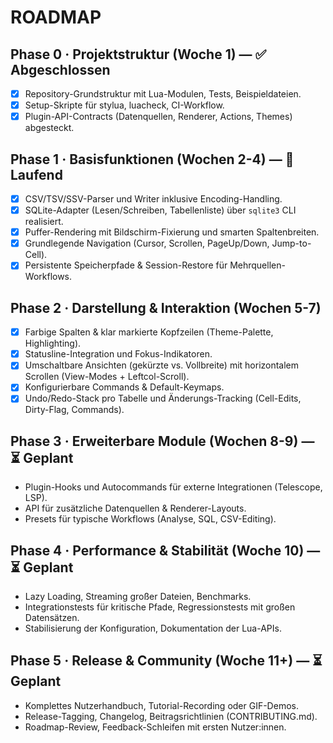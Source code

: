 # ROADMAP

## Phase 0 · Projektstruktur (Woche 1) — ✅ Abgeschlossen
- [x] Repository-Grundstruktur mit Lua-Modulen, Tests, Beispieldateien.
- [x] Setup-Skripte für stylua, luacheck, CI-Workflow.
- [x] Plugin-API-Contracts (Datenquellen, Renderer, Actions, Themes) abgesteckt.

## Phase 1 · Basisfunktionen (Wochen 2-4) — 🔄 Laufend
- [x] CSV/TSV/SSV-Parser und Writer inklusive Encoding-Handling.
- [x] SQLite-Adapter (Lesen/Schreiben, Tabellenliste) über `sqlite3` CLI realisiert.
- [x] Puffer-Rendering mit Bildschirm-Fixierung und smarten Spaltenbreiten.
- [x] Grundlegende Navigation (Cursor, Scrollen, PageUp/Down, Jump-to-Cell).
- [x] Persistente Speicherpfade & Session-Restore für Mehrquellen-Workflows.

## Phase 2 · Darstellung & Interaktion (Wochen 5-7)
- [x] Farbige Spalten & klar markierte Kopfzeilen (Theme-Palette, Highlighting).
- [x] Statusline-Integration und Fokus-Indikatoren.
- [x] Umschaltbare Ansichten (gekürzte vs. Vollbreite) mit horizontalem Scrollen (View-Modes + Leftcol-Scroll).
- [x] Konfigurierbare Commands & Default-Keymaps.
- [x] Undo/Redo-Stack pro Tabelle und Änderungs-Tracking (Cell-Edits, Dirty-Flag, Commands).

## Phase 3 · Erweiterbare Module (Wochen 8-9) — ⏳ Geplant
- Plugin-Hooks und Autocommands für externe Integrationen (Telescope, LSP).
- API für zusätzliche Datenquellen & Renderer-Layouts.
- Presets für typische Workflows (Analyse, SQL, CSV-Editing).

## Phase 4 · Performance & Stabilität (Woche 10) — ⏳ Geplant
- Lazy Loading, Streaming großer Dateien, Benchmarks.
- Integrationstests für kritische Pfade, Regressionstests mit großen Datensätzen.
- Stabilisierung der Konfiguration, Dokumentation der Lua-APIs.

## Phase 5 · Release & Community (Woche 11+) — ⏳ Geplant
- Komplettes Nutzerhandbuch, Tutorial-Recording oder GIF-Demos.
- Release-Tagging, Changelog, Beitragsrichtlinien (CONTRIBUTING.md).
- Roadmap-Review, Feedback-Schleifen mit ersten Nutzer:innen.
